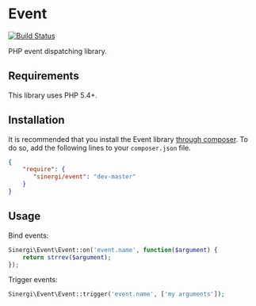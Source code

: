 # Event

[![Build Status](https://travis-ci.org/sinergi/event.svg)](https://travis-ci.org/sinergi/event)

PHP event dispatching library.

<a name="requirements"></a>
## Requirements

This library uses PHP 5.4+.

<a name="installation"></a>
## Installation

It is recommended that you install the Event library [through composer](http://getcomposer.org/). To do so, add the following lines to your ``composer.json`` file.

```json
{
    "require": {
       "sinergi/event": "dev-master"
    }
}
```

<a name="usage"></a>
## Usage

Bind events:

```php
Sinergi\Event\Event::on('event.name', function($argument) {
    return strrev($argument);
});
```

Trigger events:

```php
Sinergi\Event\Event::trigger('event.name', ['my arguments']);
```